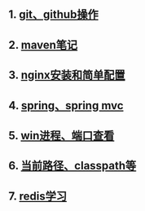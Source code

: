 ## 1. [git、github操作](./git、github操作.md)
## 2. [maven笔记](./maven笔记.md)
## 3. [nginx安装和简单配置](./nginx安装和简单配置.txt)
## 4. [spring、spring mvc](./spring、spring-mvc.txt)
## 5. [win进程、端口查看](./win进程、端口查看.txt)
## 6. [当前路径、classpath等](当前路径、classpath等.md)
## 7. [redis学习](redis学习.md)
